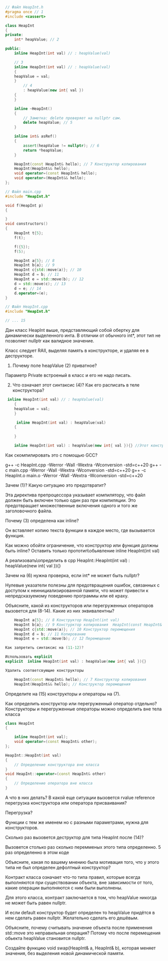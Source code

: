 ```cpp
// Файл HeapInt.h
#pragma once // 1
#include <cassert>

class HeapInt
{
private:
    int* heapValue; // 2

public:
    inline HeapInt(int val) // : heapValue(val)

    // 3
    inline HeapInt(int val) // : heapValue(val)
    {
    heapValue = val;
    }
        // 4
        : heapValue(new int{ val })
    {
    }

    inline ~HeapInt()
    {
        // Заметка: delete проверяет на nullptr сам.
        delete heapValue; // 5
    }

    inline int& asRef()
    {
        assert(heapValue != nullptr); // 6
        return *heapValue;
    }

    HeapInt(const HeapInt& hello); // 7 Конструктор копирования
    HeapInt(HeapInt&& hello);
    void operator=(const HeapInt& hello);
    void operator=(HeapInt&& hello);
};

// Файл main.cpp
#include "HeapInt.h"

void f(HeapInt p)
{

}
void constructors()
{
    HeapInt t{5};
    f(t);

    f({5});
    f(5);

    HeapInt a{5}; // 8 
    HeapInt b{a}; // 9
    HeapInt c{std::move(a)}; // 10
    HeapInt d = b; // 11
    HeapInt e = std::move(b); // 12
    d = std::move(c); // 13
    d = e; // 14
    d.operator=(e);
}

// Файл HeapInt.cpp
#include "HeapInt.h"

// ... 15
```

Дан класс HeapInt выше, представляющий собой обертку для динамически выделенного инта. В отличии от обычного int*, этот тип не позволяет nullptr как валидное значение.

Класс следует RAII, выделяя память в конструкторе, и удаляя ее в деструкторе.

1) Почему поле heapValue (2) приватное?

Параметр Private встроеный в класс и его не надо писать.

2) Что означает этот синтаксис (4)? Как его расписать в теле конструктора?
```cpp
 inline HeapInt(int val) // : heapValue(val)
    {
    heapValue = val;
    }

     inline HeapInt(int val) : heapValue(val)
    {
    
    }

    inline HeapInt(int val) : heapValue(new int{ val }){} //Этот конструктор выделяет память на куче для целого числа и инициализирует указатель heapValue значением, которое передается в конструктор.
```

Как скомпилировать это с помощью GCC?

g++ -c HeapInt.cpp -Werror -Wall -Wextra -Wconversion -std=c++20
g++ -c main.cpp -Werror -Wall -Wextra -Wconversion -std=c++20
g++ -c HeapInt.o main.o -Werror -Wall -Wextra -Wconversion -std=c++20




Зачем (1)? Какую ситуацию это предотвратит? 

Эта директива препроцессора указывает компилятору, что файл должен быть включен только один раз при компиляции. Это предотвращает множественные включения одного и того же заголовочного файла. 


Почему (3) определена как inline?

Он вставляет копию текста функции в каждое место, где вызывается функция.


Как можно обойти ограничение, что конструктор или функция должны быть inline?
Оставить только прототип\обьявление
inline HeapInt(int val)

А реализовать\определить в cpp
HeapInt::HeapInt(int val) : heapValue(new int{ val }){} 

Зачем на (6) нужна проверка, если int* не может быть nullptr?

Нулевые указатели полезны для предотвращения ошибок, связанных с доступом к неинициализированной памяти, что может привести к непредсказуемому поведению программы или её краху.


Объясните, какой из конструкторов или перегруженных операторов вызовется для (8-14). Какие из них эквивалентны?
```cpp
    HeapInt a{5}; // 8 Конструктор HeapInt(int val)
    HeapInt b{a}; // 9 Констурктор копирования  HeapInt(const HeapInt& hello);
    HeapInt c{std::move(a)}; // 10 Конструктор перемещения 
    HeapInt d = b; // 11 Копирование
    HeapInt e = std::move(b); // 12 Перемещение

Как запретить синтаксис на (11-12)?

Использовать explicit 
explicit  inline HeapInt(int val) : heapValue(new int{ val }){} 

Удалить соответсвующие конструкторы 

    HeapInt(const HeapInt& hello); // 7 Конструктор копирования
    HeapInt(HeapInt&& hello); // Конструктор перемещения
```
Определите на (15) конструкторы и операторы на (7).

Как определить конструктор или перегруженный оператор отдельно?
Конструкторы и перегруженные операторы можно определить вне тела класса
```cpp
class HeapInt
{

    inline HeapInt(int val);
    void operator=(const HeapInt& other);
};

HeapInt::HeapInt(int val)
{
    // Определение конструктора вне класса
}
void HeapInt::operator=(const HeapInt& other)
{
    // Определение оператора вне класса
}

```
А что в них делать?
В какой еще ситуации вызовется rvalue reference перегрузка конструктора или оператора присваивания?

Перегрузка?

Функции с тем же именем но с разными параметрами, нужна для конструкторов.

Сколько раз вызовется деструктор для типа HeapInt после (14)?

Вызовется столько раз сколько перемменых этого типа определенно. 5 раз определенно в этом коде 

Объясните, какая по вашему мнению была мотивация того, что у этого типа не был определен дефолтный конструктор?

Контракт класса означает что-то типа правил, которые всегда выполняются при существовании объекта, вне зависимости от того, какие операции выполняются с ним были выполнены.

Для этого класса, контракт заключается в том, что heapValue никогда не может быть равен nullptr.

И если default конструктор будет определен то heapValue придётся в нем сделать равен nullptr.
Желательно сделать его дешёвым.

Объясните, почему считывать значение объекта после применения std::move это неправильная операция?
Потому что после перемещения обьекта heapValue становится nullptr.

Создайте функцию void swap(HeapInt& a, HeapInt& b), которая меняет значения, без выделения новой динамической памяти.